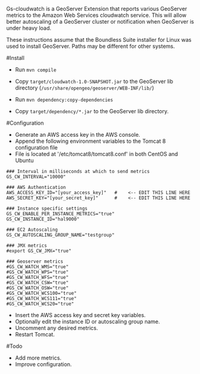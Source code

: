 Gs-cloudwatch is a GeoServer Extension that reports various GeoServer metrics to the Amazon Web Services cloudwatch service. This will allow better autoscaling of a GeoServer cluster or notification when GeoServer is under heavy load.

These instructions assume that the Boundless Suite installer for Linux was used to install GeoServer. Paths may be different for other systems.

#Install

- Run `mvn compile`

- Copy `target/cloudwatch-1.0-SNAPSHOT.jar` to the GeoServer lib directory (`/usr/share/opengeo/geoserver/WEB-INF/lib/`)

- Run `mvn dependency:copy-dependencies`

- Copy `target/dependency/*.jar` to the GeoServer lib directory.

#Configuration

- Generate an AWS access key in the AWS console.
- Append the following environment variables to the Tomcat 8 configuration file
- File is located at '/etc/tomcat8/tomcat8.conf' in both CentOS and Ubuntu

```
### Interval in milliseconds at which to send metrics
GS_CW_INTERVAL="10000"

### AWS Authentication
AWS_ACCESS_KEY_ID="[your_access_key]"   #    <-- EDIT THIS LINE HERE
AWS_SECRET_KEY="[your_secret_key]"      #    <-- EDIT THIS LINE HERE

### Instance specific settings
GS_CW_ENABLE_PER_INSTANCE_METRICS="true" 
GS_CW_INSTANCE_ID="hal9000"

### EC2 Autoscaling
GS_CW_AUTOSCALING_GROUP_NAME="testgroup"

### JMX metrics
#export GS_CW_JMX="true"

### Geoserver metrics
#GS_CW_WATCH_WMS="true"
#GS_CW_WATCH_WPS="true"
#GS_CW_WATCH_WFS="true"
#GS_CW_WATCH_CSW="true"
#GS_CW_WATCH_OSW="true"
#GS_CW_WATCH_WCS100="true"
#GS_CW_WATCH_WCS111="true"
#GS_CW_WATCH_WCS20="true"

```
- Insert the AWS access key and secret key variables.
- Optionally edit the instance ID or autoscaling group name.
- Uncomment any desired metrics.
- Restart Tomcat.

#Todo

- Add more metrics.
- Improve configuration.
